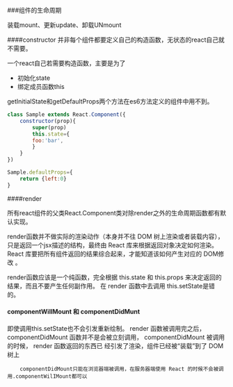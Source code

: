 ###组件的生命周期

装载mount、更新update、卸载UNmount

####constructor
并非每个组件都要定义自己的构造函数，无状态的react自己就不需要。

一个react自己若需要构造函数，主要是为了
* 初始化state
* 绑定成员函数this

getInitialState和getDefaultProps两个方法在es6方法定义的组件中用不到。

```javascript
class Sample extends React.Component({
    constructor(prop){
        super(prop)
        this.state={
        foo:'bar',
        }
    }
})

Sample.defaultProps={
    return {left:0}
}

```
####render

所有react组件的父类React.Component类对除render之外的生命周期函数都有默认实现。

render函数并不做实际的渲染动作（本身并不往 DOM 树上渲染或者装载内容），只是返回一个jsx描述的结构，最终由 React 库来根据返回对象决定如何渲染。
React 库要把所有组件返回的结果综合起来，才能知道该如何产生对应的 DOM修改 。

render函数应该是一个纯函数，完全根据 this.state 和 this.props 来决定返回的结果，而且不要产生任何副作用。
在 render 函数中去调用 this.setState是错的。

#### componentWillMount 和 componentDidMunt

即使调用this.setState也不会引发重新绘制。
render 函数被调用完之后， componentDidMount 函数并不是会被立刻调用，
 componentDidMount 被调用的时候， render 函数返回的东西已 经引发了渲染，组件已经被“装载”到了 DOM 树上

        componentDidMount只能在浏览器端被调用，在服务器端使用 React 的时候不会被调用.componentWilIMount都可以
